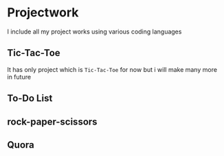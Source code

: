 # Projectwork
I include all my project works using various coding languages

## Tic-Tac-Toe
It has only project which is `Tic-Tac-Toe` for now but i will make many more in future


## To-Do List

## rock-paper-scissors

## Quora